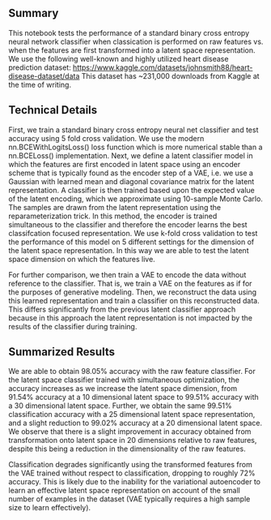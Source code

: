 ## Summary

This notebook tests the performance of a standard binary cross entropy neural network classifier when classication is performed on raw features vs. when the features are first
transformed into a latent space representation. We use the following well-known and highly utilized heart disease prediction dataset: https://www.kaggle.com/datasets/johnsmith88/heart-disease-dataset/data
This dataset has ~231,000 downloads from Kaggle at the time of writing.

## Technical Details

First, we train a standard binary cross entropy neural net classifier and test accuracy using 5 fold cross validation. We use the modern nn.BCEWithLogitsLoss()
loss function which is more numerical stable than a nn.BCELoss() implementation. Next, we define a latent classifier model in which the features are first encoded in latent space using an encoder scheme that is typically found as the encoder step of a VAE,
i.e. we use a Gaussian with learned mean and diagonal covariance matrix for the latent representation. A classifier is then trained based upon the expected value of the latent encoding, 
which we approximate using 10-sample Monte Carlo. The samples are drawn from
the latent representation using the reparameterization trick. In this method, the encoder is trained simultaneous to the classifier and therefore the encoder learns the best 
classifcation focused representation. We use k-fold cross validation to test the performance of this model on 5 different settings for the dimension of the latent space representation. 
In this way we are able to test the latent space dimension on which the features live.

For further comparison, we then train a VAE to encode the data without reference to the classifier. That is, we train a VAE on the features as if for the purposes of generative modeling.
Then, we reconstruct the data using this learned representation and train a classifier on this reconstructed data. This differs significantly from the previous latent classifier approach
because in this approach the latent representation is not impacted by the results of the classifier during training.

## Summarized Results

We are able to obtain 98.05% accuracy with the raw feature classifier. For the latent space classifier trained with simultaneous optimization, the accuracy increases as we increase
the latent space dimension, from 91.54% accuracy at a 10 dimensional latent space to 99.51% accuracy with a 30 dimensional latent space. Further, we obtain the same 99.51% classification
accuracy with a 25 dimensional latent space representation, and a slight reduction to 99.02% accuracy at a 20 dimensional latent space. We observe that there is a slight improvement in accuracy obtained from transformation onto latent space in 20 dimensions relative to raw features, despite this being a reduction in the dimensionality of the raw features. 

Classification degrades significantly using the transformed features from the VAE trained without respect to classification, dropping to roughly 72% accuracy. This is
likely due to the inability for the variational autoencoder to learn an effective latent space representation on account of the small number of examples in the dataset (VAE typically requires
a high sample size to learn effectively). 



